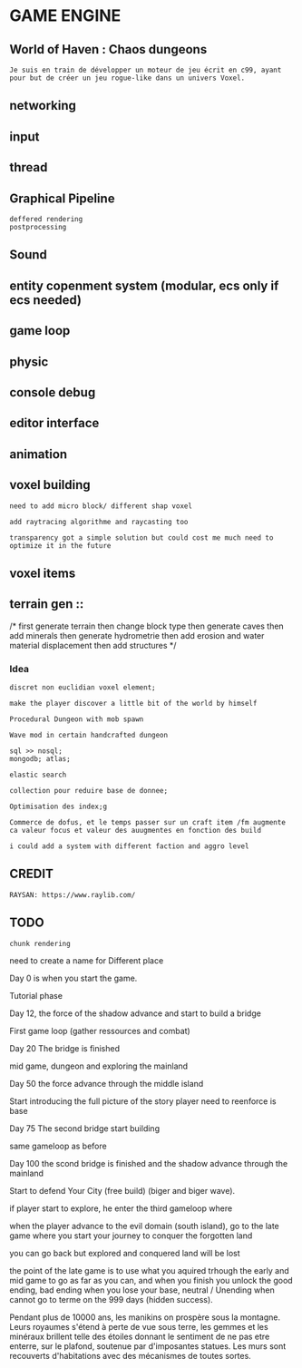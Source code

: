 # GAME ENGINE

## World of Haven : Chaos dungeons

	Je suis en train de développer un moteur de jeu écrit en c99, ayant pour but de créer un jeu rogue-like dans un univers Voxel.

## networking

## input

## thread

## Graphical Pipeline
	deffered rendering
	postprocessing

## Sound

## entity copenment system (modular, ecs only if ecs needed)

## game loop

## physic

## console debug

## editor interface

## animation

## voxel building

	need to add micro block/ different shap voxel

	add raytracing algorithme and raycasting too

	transparency got a simple solution but could cost me much need to optimize it in the future

## voxel items

## terrain gen ::

/*
	first generate terrain
	then change block type
	then generate caves
	then add minerals
	then generate hydrometrie
	then add erosion and water material displacement
	then add structures
*/

### Idea

	discret non euclidian voxel element;

	make the player discover a little bit of the world by himself

	Procedural Dungeon with mob spawn

	Wave mod in certain handcrafted dungeon

	sql >> nosql;
	mongodb; atlas;
	
	elastic search

	collection pour reduire base de donnee;

	Optimisation des index;g

	Commerce de dofus, et le temps passer sur un craft item /fm augmente ca valeur focus et valeur des auugmentes en fonction des build
	
	i could add a system with different faction and aggro level

## CREDIT

	RAYSAN: https://www.raylib.com/

## TODO 

	chunk rendering


need to create a name for Different place

Day 0 is when you start the game.

Tutorial phase

Day 12, the force of the shadow advance and start to build a bridge

First game loop (gather ressources and combat)

Day 20 The bridge is finished

mid game, dungeon and exploring the mainland

Day 50 the force advance through the middle island 

Start introducing the full picture of the story
player need to reenforce is base

Day 75 The second bridge start building

same gameloop as before

Day 100 the scond bridge is finished and the shadow advance through the mainland

Start to defend Your City (free build) (biger and biger wave).

if player start to explore, he enter the third gameloop
where

when the player advance to the evil domain (south island), go to the late game where you start your journey to conquer the forgotten land

you can go back but explored and conquered land will be lost

the point of the late game is to use what you aquired trhough the early and mid game to go as far as you can, and when you finish you unlock the good ending,
bad ending when you lose your base,
neutral / Unending when cannot go to terme on the 999 days (hidden success).


Pendant plus de 10000 ans, les manikins on prospère sous la montagne. Leurs royaumes s'étend à perte de vue sous terre, les gemmes et les minéraux brillent telle des étoiles donnant le sentiment de ne pas etre enterre, sur le plafond, soutenue par d'imposantes statues.
Les murs sont recouverts d'habitations avec des mécanismes de toutes sortes.

